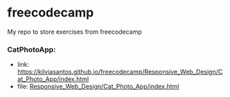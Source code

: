 # freecodecamp
My repo to store exercises from freecodecamp

### CatPhotoApp: 

- link: https://kilviasantos.github.io/freecodecamp/Responsive_Web_Design/Cat_Photo_App/index.html
- file: [Responsive_Web_Design/Cat_Photo_App/index.html](https://github.com/KilviaSantos/freecodecamp/blob/main/Responsive_Web_Design/Cat_Photo_App/index.html)
